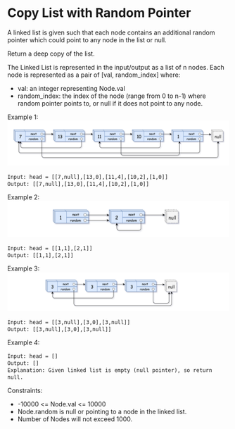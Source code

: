 # Copy List with Random Pointer

A linked list is given such that each node contains an additional random pointer which could point to any node in the list or null.

Return a deep copy of the list.

The Linked List is represented in the input/output as a list of n nodes. Each node is represented as a pair of [val, random_index] where:

- val: an integer representing Node.val
- random_index: the index of the node (range from 0 to n-1) where random pointer points to, or null if it does not point to any node.

Example 1:
![e1](e1.png)

```
Input: head = [[7,null],[13,0],[11,4],[10,2],[1,0]]
Output: [[7,null],[13,0],[11,4],[10,2],[1,0]]
```

Example 2:
![e2](e2.png)

```
Input: head = [[1,1],[2,1]]
Output: [[1,1],[2,1]]
```

Example 3:
![e3](e3.png)

```
Input: head = [[3,null],[3,0],[3,null]]
Output: [[3,null],[3,0],[3,null]]
```

Example 4:
```
Input: head = []
Output: []
Explanation: Given linked list is empty (null pointer), so return null.
```

Constraints:

- -10000 <= Node.val <= 10000
- Node.random is null or pointing to a node in the linked list.
- Number of Nodes will not exceed 1000.

